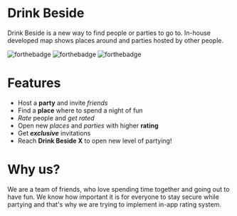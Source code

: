 # Drink Beside
Drink Beside is a new way to find people or parties to go to. In-house developed map shows places around and parties hosted by other people.

![forthebadge](https://forthebadge.com/images/badges/ages-18.svg) ![forthebadge](https://forthebadge.com/images/badges/made-with-javascript.svg) ![forthebadge](https://forthebadge.com/images/badges/built-by-codebabes.svg)

# Features
- Host a **party** and invite *friends*
- Find a **place** where to spend a night of fun
- *Rate* people and *get rated*
- Open new *places* and *parties* with higher **rating**
- Get ***exclusive*** invitations
- Reach **Drink Beside X** to open new level of partying!

# Why us?
We are a team of friends, who love spending time together and going out to have fun. We know how important it is for everyone to stay secure while partying and that's why we are trying to implement in-app rating system.

